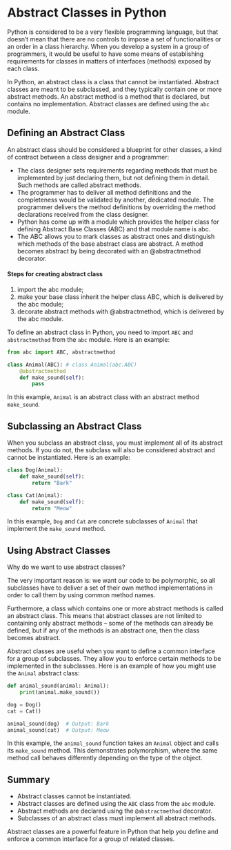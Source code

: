 # Abstract Classes in Python

Python is considered to be a very flexible programming language, but that doesn’t mean that there are no controls to impose a set of functionalities or an order in a class hierarchy. When you develop a system in a group of programmers, it would be useful to have some means of establishing requirements for classes in matters of interfaces (methods) exposed by each class. 

In Python, an abstract class is a class that cannot be instantiated. Abstract classes are meant to be subclassed, and they typically contain one or more abstract methods. An abstract method is a method that is declared, but contains no implementation. Abstract classes are defined using the `abc` module.

## Defining an Abstract Class

An abstract class should be considered a blueprint for other classes, a kind of contract between a class designer and a programmer:

- The class designer sets requirements regarding methods that must be implemented by just declaring them, but not defining them in detail. Such methods are called abstract methods.
- The programmer has to deliver all method definitions and the completeness would be validated by another, dedicated module. The programmer delivers the method definitions by overriding the method declarations received from the class designer.
- Python has come up with a module which provides the helper class for defining Abstract Base Classes (ABC) and that module name is abc.
- The ABC allows you to mark classes as abstract ones and distinguish which methods of the base abstract class are abstract. A method becomes abstract by being decorated with an @abstractmethod decorator. 

#### Steps for creating abstract class
1) import the abc module;
2) make your base class inherit the helper class ABC, which is delivered by the abc module;
3) decorate abstract methods with @abstractmethod, which is delivered by the abc module.

To define an abstract class in Python, you need to import `ABC` and `abstractmethod` from the `abc` module. Here is an example:

```python
from abc import ABC, abstractmethod

class Animal(ABC): # class Animal(abc.ABC)
    @abstractmethod
    def make_sound(self):
        pass
```

In this example, `Animal` is an abstract class with an abstract method `make_sound`.

## Subclassing an Abstract Class

When you subclass an abstract class, you must implement all of its abstract methods. If you do not, the subclass will also be considered abstract and cannot be instantiated. Here is an example:

```python
class Dog(Animal):
    def make_sound(self):
        return "Bark"

class Cat(Animal):
    def make_sound(self):
        return "Meow"
```

In this example, `Dog` and `Cat` are concrete subclasses of `Animal` that implement the `make_sound` method.

## Using Abstract Classes

Why do we want to use abstract classes?

The very important reason is: we want our code to be polymorphic, so all subclasses have to deliver a set of their own method implementations in order to call them by using common method names.

Furthermore, a class which contains one or more abstract methods is called an abstract class. This means that abstract classes are not limited to containing only abstract methods – some of the methods can already be defined, but if any of the methods is an abstract one, then the class becomes abstract.

Abstract classes are useful when you want to define a common interface for a group of subclasses. They allow you to enforce certain methods to be implemented in the subclasses. Here is an example of how you might use the `Animal` abstract class:

```python
def animal_sound(animal: Animal):
    print(animal.make_sound())

dog = Dog()
cat = Cat()

animal_sound(dog)  # Output: Bark
animal_sound(cat)  # Output: Meow
```

In this example, the `animal_sound` function takes an `Animal` object and calls its `make_sound` method. This demonstrates polymorphism, where the same method call behaves differently depending on the type of the object.

## Summary

- Abstract classes cannot be instantiated.
- Abstract classes are defined using the `ABC` class from the `abc` module.
- Abstract methods are declared using the `@abstractmethod` decorator.
- Subclasses of an abstract class must implement all abstract methods.

Abstract classes are a powerful feature in Python that help you define and enforce a common interface for a group of related classes.

